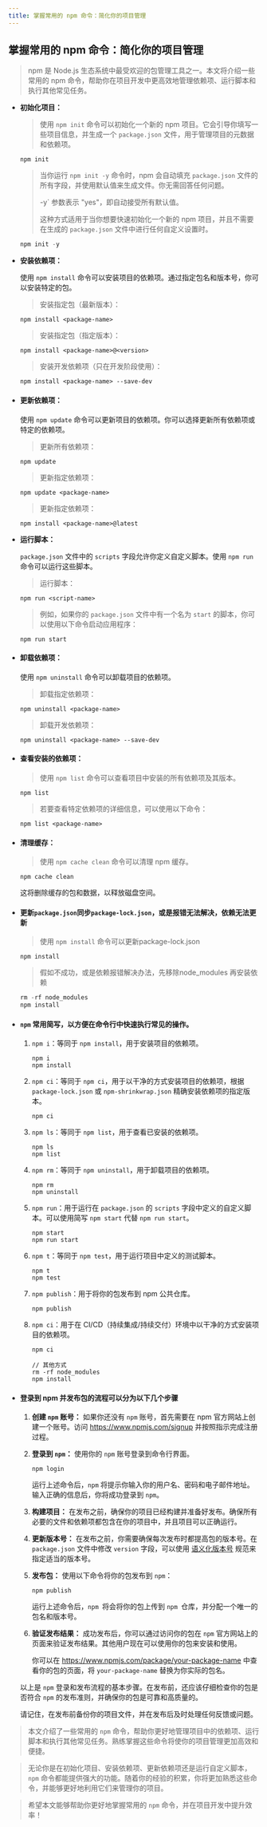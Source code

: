 ```yaml
---
title: 掌握常用的 npm 命令：简化你的项目管理
---
```


## 掌握常用的 npm 命令：简化你的项目管理

>  npm 是 Node.js 生态系统中最受欢迎的包管理工具之一。本文将介绍一些常用的 npm 命令，帮助你在项目开发中更高效地管理依赖项、运行脚本和执行其他常见任务。

- **初始化项目：**

   >  使用 `npm init` 命令可以初始化一个新的 npm 项目。它会引导你填写一些项目信息，并生成一个 `package.json` 文件，用于管理项目的元数据和依赖项。

   ```
   npm init
   ```

   > 当你运行 `npm init -y` 命令时，npm 会自动填充 `package.json` 文件的所有字段，并使用默认值来生成文件。你无需回答任何问题。
   >
   > -y` 参数表示 "yes"，即自动接受所有默认值。
   >
   > 这种方式适用于当你想要快速初始化一个新的 npm 项目，并且不需要在生成的 `package.json` 文件中进行任何自定义设置时。

   ```js
   npm init -y
   ```

- **安装依赖项：**

   使用 `npm install` 命令可以安装项目的依赖项。通过指定包名和版本号，你可以安装特定的包。

   > 安装指定包（最新版本）：

   ```
   npm install <package-name>
   ```

   > 安装指定包（指定版本）：

   ```
   npm install <package-name>@<version>
   ```

   > 安装开发依赖项（只在开发阶段使用）：

   ```
   npm install <package-name> --save-dev
   ```

- #### **更新依赖项：**

   使用 `npm update` 命令可以更新项目的依赖项。你可以选择更新所有依赖项或特定的依赖项。

   > 更新所有依赖项：

   ```
   npm update
   ```

   > 更新指定依赖项：

   ```
   npm update <package-name>
   ```

   > 更新指定依赖项：

   ```
   npm install <package-name>@latest
   ```

- **运行脚本：**

   `package.json` 文件中的 `scripts` 字段允许你定义自定义脚本。使用 `npm run` 命令可以运行这些脚本。

   > 运行脚本：

   ```
   npm run <script-name>
   ```

   > 例如，如果你的 `package.json` 文件中有一个名为 `start` 的脚本，你可以使用以下命令启动应用程序：

   ```
   npm run start
   ```

- #### **卸载依赖项：**

   使用 `npm uninstall` 命令可以卸载项目的依赖项。

   > 卸载指定依赖项：

   ```
   npm uninstall <package-name>
   ```

   > 卸载开发依赖项：

   ```
   npm uninstall <package-name> --save-dev
   ```

- #### **查看安装的依赖项：**

   > 使用 `npm list` 命令可以查看项目中安装的所有依赖项及其版本。

   ```
   npm list
   ```

   > 若要查看特定依赖项的详细信息，可以使用以下命令：

   ```
   npm list <package-name>
   ```

- #### **清理缓存：**

   > 使用 `npm cache clean` 命令可以清理 npm 缓存。

   ```
   npm cache clean
   ```

   这将删除缓存的包和数据，以释放磁盘空间。

- #### **更新`package.json`同步`package-lock.json`，或是报错无法解决，依赖无法更新**

   > 使用 `npm install` 命令可以更新package-lock.json

   ```
   npm install
   ```

   > 假如不成功，或是依赖报错解决办法，先移除node_modules 再安装依赖

   ```js
   rm -rf node_modules
   npm install
   ```

- #### **`npm` 常用简写，以方便在命令行中快速执行常见的操作。**

   1. `npm i`：等同于 `npm install`，用于安装项目的依赖项。
      ```shell
      npm i
      npm install
      ```

   2. `npm ci`：等同于 `npm ci`，用于以干净的方式安装项目的依赖项，根据 `package-lock.json` 或 `npm-shrinkwrap.json` 精确安装依赖项的指定版本。
      ```shell
      npm ci
      ```
   3. `npm ls`：等同于 `npm list`，用于查看已安装的依赖项。
       ```shell
      npm ls
      npm list
      ```
   4. `npm rm`：等同于 `npm uninstall`，用于卸载项目的依赖项。       
      ```shell
      npm rm
      npm uninstall
      ```

   5. `npm run`：用于运行在 `package.json` 的 `scripts` 字段中定义的自定义脚本。可以使用简写 `npm start` 代替 `npm run start`。
      ```shell
      npm start
      npm run start
      ```
   6. `npm t`：等同于 `npm test`，用于运行项目中定义的测试脚本。
      ```shell
      npm t
      npm test
      ```
   7. `npm publish`：用于将你的包发布到 npm 公共仓库。
      ```shell
      npm publish
      ```
   8.  `npm ci`：用于在 CI/CD（持续集成/持续交付）环境中以干净的方式安装项目的依赖项。
         ```shell
         npm ci

         // 其他方式
         rm -rf node_modules
         npm install
         ```
- #### **登录到 npm 并发布包的流程可以分为以下几个步骤**

    1. **创建 `npm` 账号：** 如果你还没有 `npm` 账号，首先需要在 npm 官方网站上创建一个账号。访问 https://www.npmjs.com/signup 并按照指示完成注册过程。

    2. **登录到 `npm`：** 使用你的 `npm` 账号登录到命令行界面。

       ```
       npm login
       ```

       运行上述命令后，`npm` 将提示你输入你的用户名、密码和电子邮件地址。输入正确的信息后，你将成功登录到 `npm`。

    3. **构建项目：** 在发布之前，确保你的项目已经构建并准备好发布。确保所有必要的文件和依赖项都包含在你的项目中，并且项目可以正确运行。

    4. **更新版本号：** 在发布之前，你需要确保每次发布时都提高包的版本号。在 `package.json` 文件中修改 `version` 字段，可以使用 [语义化版本号](https://semver.org/lang/zh-CN/) 规范来指定适当的版本号。

    5. **发布包：** 使用以下命令将你的包发布到 `npm`：

       ```
       npm publish
       ```

       运行上述命令后，`npm `将会将你的包上传到 `npm `仓库，并分配一个唯一的包名和版本号。

    6. **验证发布结果：** 成功发布后，你可以通过访问你的包在 `npm` 官方网站上的页面来验证发布结果。其他用户现在可以使用你的包来安装和使用。

       你可以在 https://www.npmjs.com/package/your-package-name 中查看你的包的页面，将 `your-package-name` 替换为你实际的包名。

    以上是 `npm` 登录和发布流程的基本步骤。在发布前，还应该仔细检查你的包是否符合 `npm` 的发布准则，并确保你的包是可靠和高质量的。

    请记住，在发布前备份你的项目文件，并在发布后及时处理任何反馈或问题。


> 本文介绍了一些常用的 `npm` 命令，帮助你更好地管理项目中的依赖项、运行脚本和执行其他常见任务。熟练掌握这些命令将使你的项目管理更加高效和便捷。

> 无论你是在初始化项目、安装依赖项、更新依赖项还是运行自定义脚本，`npm` 命令都能提供强大的功能。随着你的经验的积累，你将更加熟悉这些命令，并能够更好地利用它们来管理你的项目。

> 希望本文能够帮助你更好地掌握常用的 `npm` 命令，并在项目开发中提升效率！

